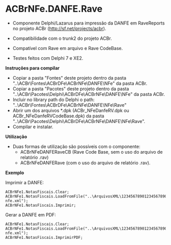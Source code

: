 ACBrNFe.DANFE.Rave
==================

- Componente Delphi/Lazarus para impressão da DANFE em RaveReports no projeto ACBr (http://sf.net/projects/acbr).

- Compatibilidade com o trunk2 do projeto ACBr.

- Compatível com Rave em arquivo e Rave CodeBase.

- Testes feitos com Delphi 7 e XE2.

**Instruções para compilar**
- Copiar a pasta "Fontes" deste projeto dentro da pasta "..\ACBr\Fontes\ACBrDFe\ACBrNFe\DANFE\NFe\" da pasta ACBr.
- Copiar a pasta "Pacotes" deste projeto dentro da pasta "..\ACBr\Pacotes\Delphi\ACBrDFe\ACBrNFe\DANFE\NFe\" da pasta ACBr.
- Incluir no library path do Delphi o path: "..\ACBr\Fontes\ACBrDFe\ACBrNFe\DANFE\NFe\Rave"
- Abrir um dos arquivos *.dpk (ACBr_NFeDanfeRV.dpk ou ACBr_NFeDanfeRVCodeBase.dpk) da pasta "..\ACBr\Pacotes\Delphi\ACBrDFe\ACBrNFe\DANFE\NFe\Rave".
- Compilar e instalar.

**Utilização**
- Duas formas de utilização são possíveis com o componente:
  - ACBrNFeDANFERaveCB (Rave Code Base, sem o uso do arquivo de relatório .rav)
  - ACBrNFeDANFERave (com o uso do arquivo de relatório .rav). 

**Exemplo**

Imprimir a DANFE:
```shell
ACBrNFe1.NotasFiscais.Clear;
ACBrNFe1.NotasFiscais.LoadFromFile("..\ArquivosXML\12345678901234567890123456789012345678901234-nfe.xml");
ACBrNFe1.NotasFiscais.Imprimir;
```

Gerar a DANFE em PDF:
```shell
ACBrNFe1.NotasFiscais.Clear;
ACBrNFe1.NotasFiscais.LoadFromFile("..\ArquivosXML\12345678901234567890123456789012345678901234-nfe.xml");
ACBrNFe1.NotasFiscais.ImprimirPDF;
```
